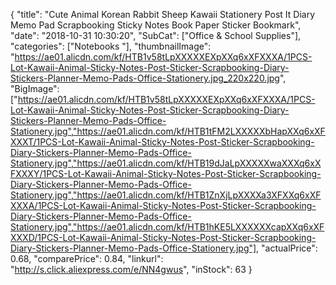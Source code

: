 {
	"title": "Cute Animal Korean Rabbit Sheep Kawaii Stationery Post It Diary Memo Pad Scrapbooking Sticky Notes Book Paper Sticker Bookmark",
	"date": "2018-10-31 10:30:20",
	"SubCat": ["Office & School Supplies"],
	"categories": ["Notebooks "],
	"thumbnailImage": "https://ae01.alicdn.com/kf/HTB1v58tLpXXXXXEXpXXq6xXFXXXA/1PCS-Lot-Kawaii-Animal-Sticky-Notes-Post-Sticker-Scrapbooking-Diary-Stickers-Planner-Memo-Pads-Office-Stationery.jpg_220x220.jpg",
	"BigImage": ["https://ae01.alicdn.com/kf/HTB1v58tLpXXXXXEXpXXq6xXFXXXA/1PCS-Lot-Kawaii-Animal-Sticky-Notes-Post-Sticker-Scrapbooking-Diary-Stickers-Planner-Memo-Pads-Office-Stationery.jpg","https://ae01.alicdn.com/kf/HTB1tFM2LXXXXXbHapXXq6xXFXXXT/1PCS-Lot-Kawaii-Animal-Sticky-Notes-Post-Sticker-Scrapbooking-Diary-Stickers-Planner-Memo-Pads-Office-Stationery.jpg","https://ae01.alicdn.com/kf/HTB19dJaLpXXXXXwaXXXq6xXFXXXY/1PCS-Lot-Kawaii-Animal-Sticky-Notes-Post-Sticker-Scrapbooking-Diary-Stickers-Planner-Memo-Pads-Office-Stationery.jpg","https://ae01.alicdn.com/kf/HTB1ZnXjLpXXXXa3XFXXq6xXFXXXA/1PCS-Lot-Kawaii-Animal-Sticky-Notes-Post-Sticker-Scrapbooking-Diary-Stickers-Planner-Memo-Pads-Office-Stationery.jpg","https://ae01.alicdn.com/kf/HTB1hKE5LXXXXXXcapXXq6xXFXXXD/1PCS-Lot-Kawaii-Animal-Sticky-Notes-Post-Sticker-Scrapbooking-Diary-Stickers-Planner-Memo-Pads-Office-Stationery.jpg"],
	"actualPrice": 0.68,
	"comparePrice": 0.84,
	"linkurl": "http://s.click.aliexpress.com/e/NN4gwus",
	"inStock": 63
}
